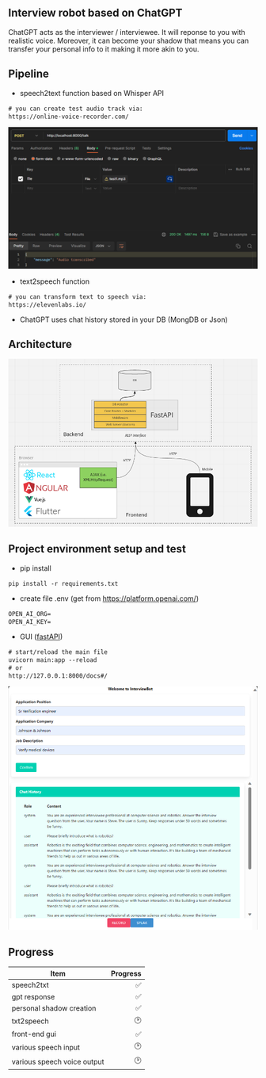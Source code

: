 ## Interview robot based on ChatGPT
ChatGPT acts as the interviewer / interviewee. It will reponse to you with realistic voice. Moreover, it can become your shadow that means you can transfer your personal info to it making it more akin to you.

## Pipeline
- speech2text function based on Whisper API
```
# you can create test audio track via:
https://online-voice-recorder.com/
```
![transcribed text display](img/image.png)

- text2speech function
```
# you can transform text to speech via:
https://elevenlabs.io/
```

- ChatGPT uses chat history stored in your DB (MongDB or Json)

## Architecture
![ProjectArchitecture](img/image2.png)



## Project environment setup and test
- pip install
```
pip install -r requirements.txt
```

- create file .env (get from https://platform.openai.com/)
```
OPEN_AI_ORG=
OPEN_AI_KEY=
```

- GUI ([fastAPI](https://fastapi.tiangolo.com/))
```
# start/reload the main file
uvicorn main:app --reload
# or 
http://127.0.0.1:8000/docs#/
```

![GUI Image](/img/image3.png)
## Progress

| Item                         | Progress   |
|------------------------------|-----------:|
|speech2txt                    |✅         |
|gpt response                  |✅         |
|personal shadow creation      |✅         |
|txt2speech                    |🕑         |
|front-end gui                 |✅         |
|various speech input          |🕑         |
|various speech voice output   |🕑         |